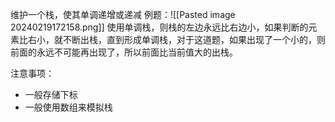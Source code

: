 维护一个栈，使其单调递增或递减
例题：![[Pasted image 20240219172158.png]]
使用单调栈，则栈的左边永远比右边小，如果判断的元素比右小，就不断出栈，直到形成单调栈，对于这道题，如果出现了一个小的，则前面的永远不可能再出现了，所以前面比当前值大的出栈。

注意事项：
* 一般存储下标
* 一般使用数组来模拟栈